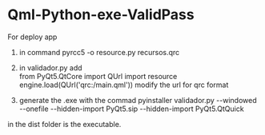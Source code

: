 ﻿# Qml-Python-exe-ValidPass
For deploy app

1)  in command  pyrcc5 -o resource.py recursos.qrc

2) in validador.py add  
 from PyQt5.QtCore import QUrl 
 import resource  
 engine.load(QUrl('qrc:/main.qml')) modify the url for qrc format 
 
 3) generate the .exe with the commad 
 pyinstaller validador.py --windowed --onefile --hidden-import PyQt5.sip --hidden-import PyQt5.QtQuick
  
  
in the dist folder is the executable.
